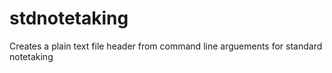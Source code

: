 # stdnotetaking
Creates a plain text file header from command line arguements for standard notetaking

